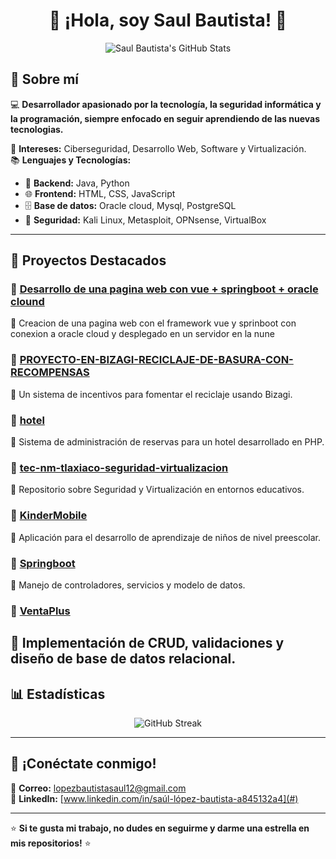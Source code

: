 <h1 align="center">👋 ¡Hola, soy Saul Bautista! 🚀</h1>

<p align="center">
  <img src="https://github-readme-stats.vercel.app/api?username=saul19bautista&show_icons=true&theme=tokyonight" alt="Saul Bautista's GitHub Stats"/>
</p>

## 🌟 Sobre mí  
💻 **Desarrollador apasionado por la tecnología, la seguridad informática y la programación, siempre enfocado en seguir aprendiendo de las nuevas tecnologias.**

🎯 **Intereses:** Ciberseguridad, Desarrollo Web, Software y Virtualización.  
📚 **Lenguajes y Tecnologías:**  
- 💾 **Backend:** Java, Python  
- 🌐 **Frontend:** HTML, CSS, JavaScript
- 🗄️ **Base de datos:** Oracle cloud, Mysql, PostgreSQL  
- 🔐 **Seguridad:** Kali Linux, Metasploit, OPNsense, VirtualBox  

---

## 🚀 Proyectos Destacados  

### 🔐 [Desarrollo de una pagina web con vue + springboot + oracle clound](#)
📌 Creacion de una pagina web con el framework vue y sprinboot con conexion a oracle cloud y desplegado en un servidor en la nune

### 🌱 [PROYECTO-EN-BIZAGI-RECICLAJE-DE-BASURA-CON-RECOMPENSAS](#)
📌 Un sistema de incentivos para fomentar el reciclaje usando Bizagi.  

### 🏨 [hotel](#)
📌 Sistema de administración de reservas para un hotel desarrollado en PHP.  

### 🔐 [tec-nm-tlaxiaco-seguridad-virtualizacion](#)
📌 Repositorio sobre Seguridad y Virtualización en entornos educativos. 


### 🔐 [KinderMobile](#)
📌 Aplicación para el desarrollo de aprendizaje de niños de nivel preescolar.  

### 🔐 [Springboot](#)
📌 Manejo de controladores, servicios y modelo de datos.  

### 🔐 [VentaPlus](#)
📌 Implementación de CRUD, validaciones y diseño de base de datos relacional.
---

## 📊 Estadísticas  

<p align="center">
  <img src="https://github-readme-streak-stats.herokuapp.com/?user=saul19bautista&theme=tokyonight" alt="GitHub Streak"/>
</p>

---

## 🤝 ¡Conéctate conmigo!  
📩 **Correo:** lopezbautistasaul12@gmail.com  
🔗 **LinkedIn:** [www.linkedin.com/in/saúl-lópez-bautista-a845132a4](#)  

---

⭐ **Si te gusta mi trabajo, no dudes en seguirme y darme una estrella en mis repositorios!** ⭐  
